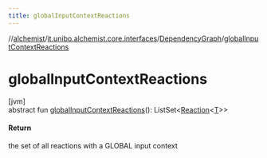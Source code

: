 ```yaml
---
title: globalInputContextReactions
---
```

//[alchemist](../../../index.html)/[it.unibo.alchemist.core.interfaces](../index.html)/[DependencyGraph](index.html)/[globalInputContextReactions](global-input-context-reactions.html)



# globalInputContextReactions



[jvm]\
abstract fun [globalInputContextReactions](global-input-context-reactions.html)(): ListSet<[Reaction](../../it.unibo.alchemist.model.interfaces/-reaction/index.html)<[T](../../it.unibo.alchemist.model.interfaces/-node/index.html)>>



#### Return



the set of all reactions with a GLOBAL input context




